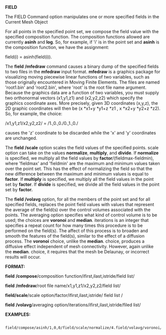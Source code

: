 
 **FIELD**

  The FIELD Command option manipulates one or more specified fields in
  the Current Mesh Object
 
  For all points in the specified point set, we compose the field
  value with the specified composition function. The composition
  functions allowed are currently **asinh** and **log**. So, for
  example, if 'i' is in the point set and **asinh** is the composition
  function, we have the assignment:
 
   field(i) = asinh(field(i)).
 
  The **field** **/mfedraw** command causes a binary dump of the
  specified fields to two files in the **mfedraw** input format.
  **mfedraw** is a graphics package for visualizing moving piecewise
  linear functions of two variables, such as those originally
  encountered in Moving Finite Elements. The files are named
  'root1.bin' and 'root2.bin', where 'root' is the root file name
  argument. Because the graphics data are a function of two variables,
  you must supply two orthonormal vectors (x1,y1,z1) and (x2,y2,z2)
  which specify the graphics coordinate axes. More precisely, given 3D
  coordinates (x,y,z), the 2D graphic coordinates will then be
  (x
*x1+y
*y1+z
*z1 , x
*x2+y
*y2+z
*z2). So, for example, the
  choice:
 
   /x1,y1,z1/x2,y2,z2/ = /1.,0.,0./0.,1.,0./
 
  causes the 'z' coordinate to be discarded while the 'x' and 'y'
  coordinates are unchanged.
 
  The **field** **/scale** option scales the field values of the
  specified points. scale option can take on the values **normalize**,
  **multiply**, and **divide**. If **normalize** is specified, we
  multiply all the field values by **factor**/(fieldmax-fieldmin),
  where 'fieldmax' and 'fieldmin' are the maximum and minimum values
  taken over the point set. This has the effect of normalizing the
  field so that the new difference between the maximum and minimum
  values is equal to **factor**. If **multiply** is specified, we
  multiply all the field values in the point set by **factor**. If
  **divide** is specified, we divide all the field values in the point
  set by **factor.**
 
  The **field** **/volavg** option, for all the members of the point
  set and for all specified fields, replaces the point field values
  with values that represent the average of the field(s) over the
  control volumes associated with the points. The averaging option
  specifies what kind of control volume is to be used; the choices are
  **voronoi** and **median**. iterations is an integer that specifies
  a repeat count for how many times this procedure is to be performed
  on the field(s). The affect of this process is to broaden and smooth
  the features of the field(s), similar to the effect of a diffusion
  process. The **voronoi** choice, unlike the **median**. choice,
  produces a diffusive effect independent of mesh connectivity.
  However, again unlike the **median**. choice, it requires that the
  mesh be Delaunay, or incorrect results will occur.

 **FORMAT:**

  **field** **/compose**/composition
  function/ifirst,ilast,istride/field list/

  **field** **/mfedraw**/root file name/x1,y1,z1/x2,y2,z2/field list/

  **field/scale**/scale option/factor/ifirst,ilast,istride/ field
  list /

  **field** **/volavg**/averaging
  option/iterations/ifirst,ilast,istride/filed list/

 **EXAMPLES:**

     field/compose/asinh/1,0,0/field/scale/normalize/4.field/volavg/voronoi/4/1
